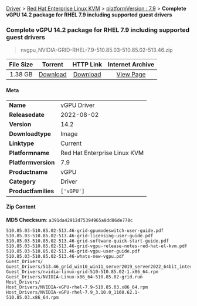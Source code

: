 
[Driver](/README.md)  >  [Red Hat Enterprise Linux KVM](/index/Driver/Red_Hat_Enterprise_Linux_KVM.md)  >  [platformVersion : 7.9](/index/Driver/Red_Hat_Enterprise_Linux_KVM/7.9.md)  >  **Complete vGPU 14.2 package for RHEL 7.9 including supported guest drivers**


###    Complete vGPU 14.2 package for RHEL 7.9 including supported guest drivers

> nvgpu_NVIDIA-GRID-RHEL-7.9-510.85.03-510.85.02-513.46.zip   


| **File Size** | **Torrent**  | **HTTP Link** | **Internet Archive** |
|:-------------:|:------------:|:-------------:|:--------------------:|
| 1.38 GB |  [Download](https://archive.org/download/nvgpu_NVIDIA-GRID-RHEL-7.9-510.85.03-510.85.02-513.46.zip/nvgpu_NVIDIA-GRID-RHEL-7.9-510.85.03-510.85.02-513.46.zip_archive.torrent)       | [Download](https://archive.org/compress/nvgpu_NVIDIA-GRID-RHEL-7.9-510.85.03-510.85.02-513.46.zip) | [View Page](https://archive.org/details/nvgpu_NVIDIA-GRID-RHEL-7.9-510.85.03-510.85.02-513.46.zip)       |

#### Meta

<table>
<tr><td><strong>Name</strong></td><td>vGPU Driver</td></tr>
<tr><td><strong>Releasedate</strong></td><td>2022-08-02</td></tr>
<tr><td><strong>Version</strong></td><td>14.2</td></tr>
<tr><td><strong>Downloadtype</strong></td><td>Image</td></tr>
<tr><td><strong>Linktype</strong></td><td>Current</td></tr>
<tr><td><strong>Platformname</strong></td><td>Red Hat Enterprise Linux KVM</td></tr>
<tr><td><strong>Platformversion</strong></td><td>7.9</td></tr>
<tr><td><strong>Productname</strong></td><td>vGPU</td></tr>
<tr><td><strong>Category</strong></td><td>Driver</td></tr>
<tr><td><strong>Productfamilies</strong></td><td><code>['vGPU']</code></td></tr>
</table>

#### Zip Content

**MD5 Checksum**: `a391da42912d75394965a8dd86de778c`

```text
510.85.03-510.85.02-513.46-grid-gpumodeswitch-user-guide.pdf
510.85.03-510.85.02-513.46-grid-licensing-user-guide.pdf
510.85.03-510.85.02-513.46-grid-software-quick-start-guide.pdf
510.85.03-510.85.02-513.46-grid-vgpu-release-notes-red-hat-el-kvm.pdf
510.85.03-510.85.02-513.46-grid-vgpu-user-guide.pdf
510.85.03-510.85.02-513.46-whats-new-vgpu.pdf
Guest_Drivers/
Guest_Drivers/513.46_grid_win10_win11_server2019_server2022_64bit_international.exe
Guest_Drivers/nvidia-linux-grid-510-510.85.02-1.x86_64.rpm
Guest_Drivers/NVIDIA-Linux-x86_64-510.85.02-grid.run
Host_Drivers/
Host_Drivers/NVIDIA-vGPU-rhel-7.9-510.85.03.x86_64.rpm
Host_Drivers/NVIDIA-vGPU-rhel-7.9_3.10.0_1160.62.1-510.85.03.x86_64.rpm
```